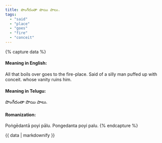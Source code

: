 ```yaml
---
title: పొంగేదంతా పొయి పాలు.
tags:
  - "said"
  - "place"
  - "goes"
  - "fire"
  - "conceit"
---
```


{% capture data %}
#### Meaning in English:
All that boils over goes to the fire-place.
Said of a silly man puffed up with conceit. whose vanity ruins him.

#### Meaning in Telugu:
పొంగేదంతా పొయి పాలు.

#### Romanization:
Poṅgēdantā poyi pālu.
Pongedanta poyi palu.
{% endcapture %}

{{ data | markdownify }}

